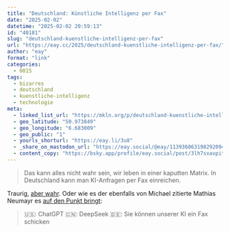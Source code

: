 ```yaml
---
title: "Deutschland: Künstliche Intelligenz per Fax"
date: "2025-02-02"
datetime: "2025-02-02 20:59:13"
id: "40181"
slug: "deutschland-kuenstliche-intelligenz-per-fax"
url: "https://eay.cc/2025/deutschland-kuenstliche-intelligenz-per-fax/"
author: "eay"
format: "link"
categories:
  - 0815
tags:
  - bizarres
  - deutschland
  - kuenstliche-intelligenz
  - technologie
meta:
  - linked_list_url: "https://mkln.org/p/deutschland-kuenstliche-intelligenz-per-fax"
  - geo_latitude: "50.973849"
  - geo_longitude: "6.683009"
  - geo_public: "1"
  - yourls_shorturl: "https://eay.li/3u8"
  - _share_on_mastodon_url: "https://eay.social/@eay/113936063198292094"
  - content_copy: "https://bsky.app/profile/eay.social/post/3lh7sxavpit2a"
---
```


> Das kann alles nicht wahr sein, wir leben in einer kaputten Matrix. In Deutschland kann man KI-Anfragen per Fax einreichen.

Traurig, [aber wahr](https://simple-fax.de/fax-ki). Oder wie es der ebenfalls von Michael zitierte Mathias Neumayr es [auf den Punkt bringt](https://x.com/apo__/status/1884262641205698950):

> 🇺🇸: ChatGPT 🇨🇳: DeepSeek 🇩🇪: Sie können unserer KI ein Fax schicken
